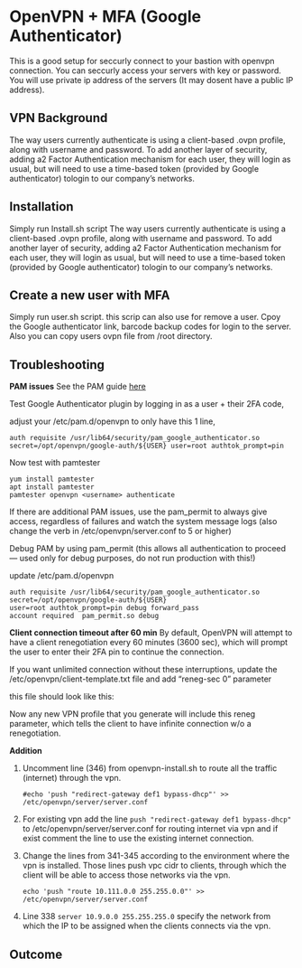 # OpenVPN + MFA (Google Authenticator)          
This is a good setup for seccurly connect to your bastion with openvpn connection. You can seccurly access your servers with key or password. You will use private ip address of the servers (It may dosent have a public IP address).

## VPN Background

The way users currently authenticate is using a client-based .ovpn profile, along with username and password. To add another layer of security, adding a2 Factor Authentication mechanism for each user, they will login as usual, but will need to use a time-based token (provided by Google authenticator) tologin to our company’s networks.

## Installation
Simply run Install.sh script
The way users currently authenticate is using a client-based .ovpn profile, along with username and password. To add another layer of security, adding a2 Factor Authentication mechanism for each user, they will login as usual, but will need to use a time-based token (provided by Google authenticator) tologin to our company’s networks.

## Create a new user with MFA
Simply run user.sh script. this scrip can also use for remove a user. Cpoy the Google authenticator link, barcode backup codes for login to the server. Also you can copy users ovpn file from /root directory.


## Troubleshooting
**PAM issues**
See the PAM guide [here](https://docs.freebsd.org/en/articles/pam/#pam-essentials)

Test Google Authenticator plugin by logging in as a user + their 2FA code,

adjust your /etc/pam.d/openvpn to only have this 1 line,
```
auth requisite /usr/lib64/security/pam_google_authenticator.so 
secret=/opt/openvpn/google-auth/${USER} user=root authtok_prompt=pin
```
Now test with pamtester

```
yum install pamtester
apt install pamtester
pamtester openvpn <username> authenticate
```

If there are additional PAM issues, use the pam_permit to always give access, regardless of failures and watch the system message logs (also change the verb in /etc/openvpn/server.conf to 5 or higher)

Debug PAM by using pam_permit (this allows all authentication to proceed — used only for debug purposes, do not run production with this!)

update /etc/pam.d/openvpn

```
auth requisite /usr/lib64/security/pam_google_authenticator.so 
secret=/opt/openvpn/google-auth/${USER} 
user=root authtok_prompt=pin debug forward_pass
account required  pam_permit.so debug
```

**Client connection timeout after 60 min**
By default, OpenVPN will attempt to have a client renegotiation every 60 minutes (3600 sec), which will prompt the user to enter their 2FA pin to continue the connection.

If you want unlimited connection without these interruptions, update the /etc/openvpn/client-template.txt file and add “reneg-sec 0” parameter

this file should look like this:

Now any new VPN profile that you generate will include this reneg parameter, which tells the client to have infinite connection w/o a renegotiation.

**Addition**

1. Uncomment line (346) from openvpn-install.sh to route all the traffic (internet) through the vpn.

   ```#echo 'push "redirect-gateway def1 bypass-dhcp"' >> /etc/openvpn/server/server.conf```

2. For existing vpn add the line ```push "redirect-gateway def1 bypass-dhcp"``` to /etc/openvpn/server/server.conf for routing internet via vpn and if exist comment the line to use the existing internet connection.

3. Change the lines from 341-345 according to the environment where the vpn is installed. Those lines push vpc cidr to clients, through which the client will be able to access those networks via the vpn.

   ``` echo 'push "route 10.111.0.0 255.255.0.0"' >> /etc/openvpn/server/server.conf ```

4. Line 338 ```server 10.9.0.0 255.255.255.0``` specify the network from which the IP to be assigned when the clients connects via the vpn.

## Outcome


